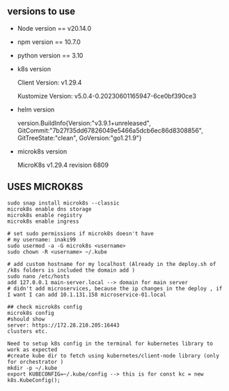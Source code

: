 ## versions to use 
- Node version == v20.14.0 
- npm version == 10.7.0 
- python version == 3.10

- k8s version

    Client Version: v1.29.4

    Kustomize Version: v5.0.4-0.20230601165947-6ce0bf390ce3

- helm version

    version.BuildInfo{Version:"v3.9.1+unreleased", GitCommit:"7b27f35dd67826049e5466a5dcb6ec86d8308856", GitTreeState:"clean", GoVersion:"go1.21.9"}

- microk8s version
    
    MicroK8s v1.29.4 revision 6809

## USES MICROK8S
```
sudo snap install microk8s --classic
microk8s enable dns storage
microk8s enable registry
microk8s enable ingress

# set sudo permissions if microk8s doesn't have
# my username: inaki99
sudo usermod -a -G microk8s <username>
sudo chown -R <username> ~/.kube

# add custom hostname for my localhost (Already in the deploy.sh of /k8s folders is included the domain add )
sudo nano /etc/hosts
add 127.0.0.1 main-server.local --> domain for main server
# didn't add microservices, because the ip changes in the deploy , if I want I can add 10.1.131.158 microservice-01.local

## check microk8s config 
microk8s config
#should show 
server: https://172.28.210.205:16443
clusters etc.

Need to setup k8s config in the terminal for kubernetes library to work as expected 
#create kube dir to fetch using kubernetes/client-node library (only for orchestrator )
mkdir -p ~/.kube
export KUBECONFIG=~/.kube/config --> this is for const kc = new k8s.KubeConfig();

```